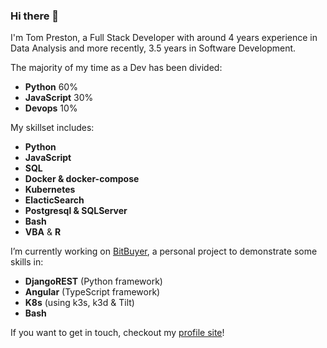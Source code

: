 ### Hi there 👋

I'm Tom Preston, a Full Stack Developer with around 4 years experience in Data Analysis and more recently, 3.5 years in Software Development.

The majority of my time as a Dev has been divided:

- **Python** 60%
- **JavaScript** 30%
- **Devops** 10%

My skillset includes:

- **Python**
- **JavaScript**
- **SQL**
- **Docker & docker-compose**
- **Kubernetes**
- **ElacticSearch**
- **Postgresql & SQLServer**
- **Bash**
- **VBA** & **R**

I’m currently working on [BitBuyer](https://github.com/prestto/BitBuyer), a personal project to demonstrate some skills in:

- **DjangoREST** (Python framework)
- **Angular** (TypeScript framework)
- **K8s** (using k3s, k3d & Tilt)
- **Bash**

If you want to get in touch, checkout my [profile site](profile.tom-preston.co.uk)!
